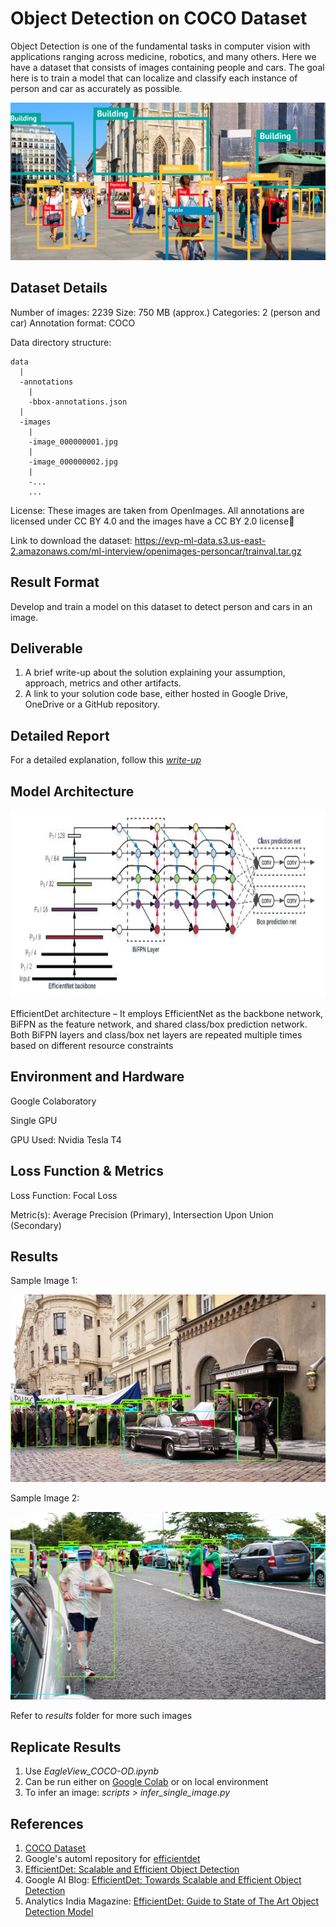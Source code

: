 # Object Detection on COCO Dataset

Object Detection is one of the fundamental tasks in computer vision with applications ranging across medicine, robotics, and many others. Here we have a dataset that consists of images containing people and cars. The goal here is to train a model that can localize and classify each instance of person and car as accurately as possible.

![alt text](https://github.com/learner-subodh/EagleView_COCO-OD/blob/main/OD_Image.jpg?raw=true)

## Dataset Details

Number of images: 2239
Size: 750 MB (approx.)
Categories: 2 (person and car)
Annotation format: COCO

Data directory structure:

    data
      |
      -annotations
        |
        -bbox-annotations.json
      |
      -images
        |
        -image_000000001.jpg
        |
        -image_000000002.jpg
        |
        -...
        ...
      
License: These images are taken from OpenImages. All annotations are licensed under CC BY 4.0 and the images have a CC BY 2.0 license

Link to download the dataset: https://evp-ml-data.s3.us-east-2.amazonaws.com/ml-interview/openimages-personcar/trainval.tar.gz

## Result Format

Develop and train a model on this dataset to detect person and cars in an image.

## Deliverable

1. A brief write-up about the solution explaining your assumption, approach, metrics and other artifacts.
2. A link to your solution code base, either hosted in Google Drive, OneDrive or a GitHub repository.

## Detailed Report

For a detailed explanation, follow this *[write-up]()*

## Model Architecture

<img src="https://github.com/learner-subodh/EagleView_COCO-OD/blob/main/EfficientDet_Architecture.jpg?raw=true" width="1400" height="300">

EfficientDet architecture – It employs EfficientNet as the backbone network, BiFPN as the feature network, and shared class/box prediction network. Both BiFPN layers and class/box net layers are repeated multiple times based on different resource constraints

## Environment and Hardware

Google Colaboratory

Single GPU

GPU Used: Nvidia Tesla T4

## Loss Function & Metrics

Loss Function: Focal Loss

Metric(s): Average Precision (Primary), Intersection Upon Union (Secondary)

## Results

Sample Image 1:

<img src="https://github.com/learner-subodh/EagleView_COCO-OD/blob/main/image_000000065.jpg?raw=true" width="1400" height="300">

Sample Image 2:

<img src="https://github.com/learner-subodh/EagleView_COCO-OD/blob/main/image_000000113.jpg?raw=true" width="1400" height="300">

Refer to *results* folder for more such images

## Replicate Results

1. Use *EagleView_COCO-OD.ipynb*
2. Can be run either on [Google Colab](https://colab.research.google.com/notebooks/intro.ipynb) or on local environment
3. To infer an image: 
    *scripts > infer_single_image.py*

## References

1. [COCO Dataset](https://cocodataset.org/#home)
2. Google's automl repository for [efficientdet](https://github.com/google/automl/tree/master/efficientdet)
3. [EfficientDet: Scalable and Efficient Object Detection](https://arxiv.org/pdf/1911.09070.pdf)
4. Google AI Blog: [EfficientDet: Towards Scalable and Efficient Object Detection](https://ai.googleblog.com/2020/04/efficientdet-towards-scalable-and.html)
5. Analytics India Magazine: [EfficientDet: Guide to State of The Art Object Detection Model](https://analyticsindiamag.com/efficientdet/)
